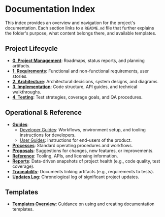 # Documentation Index

This index provides an overview and navigation for the project's documentation. Each section links to a `README.md` file that further explains the folder's purpose, what content belongs there, and available templates.

## Project Lifecycle

-   **[0. Project Management](./0-project-management/README.md)**: Roadmaps, status reports, and planning artifacts.
-   **[1. Requirements](./1-requirements/README.md)**: Functional and non-functional requirements, user stories.
-   **[2. Architecture](./2-architecture/README.md)**: Architectural decisions, system designs, and diagrams.
-   **[3. Implementation](./3-implementation/README.md)**: Code structure, API guides, and technical walkthroughs.
-   **[4. Testing](./4-testing/README.md)**: Test strategies, coverage goals, and QA procedures.

## Operational & Reference

-   **[Guides](guides/README.md)**:
    -   [Developer Guides](./guides/developer/README.md): Workflows, environment setup, and tooling instructions for developers.
    -   [User Guides](./guides/user/README.md): Instructions for end-users of the product.
-   **[Processes](./processes/README.md)**: Standard operating procedures and workflows.
-   **[Proposals](./proposals/README.md)**: Suggestions for changes, new features, or improvements.
-   **[Reference](./reference/README.md)**: Tooling, APIs, and licensing information.
-   **[Reports](./reports/README.md)**: Data-driven snapshots of project health (e.g., code quality, test coverage).
-   **[Traceability](./traceability/README.md)**: Documents linking artifacts (e.g., requirements to tests).
-   **[Updates Log](./updates/README.md)**: Chronological log of significant project updates.

## Templates

-   **[Templates Overview](./_template/README.md)**: Guidance on using and creating documentation templates.